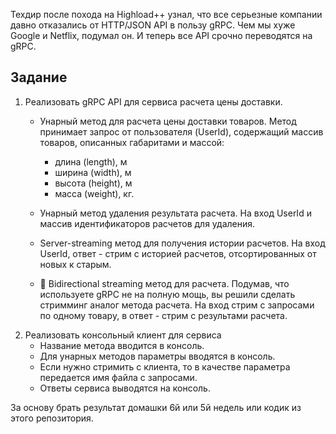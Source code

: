 Техдир после похода на Highload++ узнал, что все серьезные компании давно отказались от HTTP/JSON API в пользу gRPC. Чем мы хуже Google и Netflix, подумал он. И теперь все API срочно переводятся на gRPC.

## Задание
1) Реализовать gRPC API для сервиса расчета цены доставки.
   - Унарный метод для расчета цены доставки товаров. Метод принимает запрос от пользователя (UserId), содержащий массив товаров, описанных габаритами и массой:

     - длина (length), м
     - ширина (width), м
     - высота (height), м
     - масса (weight), кг.
   - Унарный метод удаления результата расчета. На вход UserId и массив идентификаторов расчетов для удаления.
   - Server-streaming метод для получения истории расчетов. На вход UserId, ответ - стрим с историей расчетов, отсортированных от новых к старым.
   - 💎 Bidirectional streaming метод для расчета. Подумав, что используете gRPC не на полную мощь, вы решили сделать стримминг аналог метода расчета. На вход стрим с запросами по одному товару, в ответ - стрим с результами расчета.  
2) Реализовать консольный клиент для сервиса
   - Название метода вводится в консоль.
   - Для унарных методов параметры вводятся в консоль.
   - Если нужно стримить с клиента, то в качестве параметра передается имя файла с запросами.
   - Ответы сервиса выводятся на консоль.

За основу брать результат домашки 6й или 5й недель или кодик из этого репозитория.

